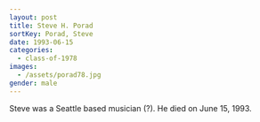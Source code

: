 ```yaml
---
layout: post
title: Steve H. Porad
sortKey: Porad, Steve
date: 1993-06-15
categories:
  - class-of-1978
images:
  - /assets/porad78.jpg
gender: male
---
```


Steve was a Seattle based musician (?). He died on June 15, 1993.
